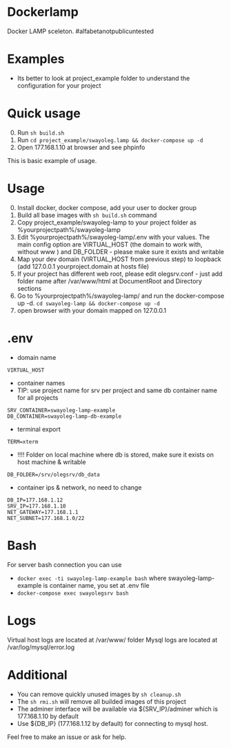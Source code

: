 # Dockerlamp
Docker LAMP sceleton. #alfabetanotpublicuntested


# Examples
- Its better to look at project_example folder to understand the configuration for your project

# Quick usage

0. Run `sh build.sh`
1. Run `cd project_example/swayoleg.lamp && docker-compose up -d`
2. Open 177.168.1.10 at browser and see phpinfo

This is basic example of usage.

# Usage

0. Install docker, docker compose, add your user to docker group
1. Build all base images with `sh build.sh` command
2. Copy project_example/swayoleg-lamp to your project folder as %yourprojectpath%/swayoleg-lamp
3. Edit %yourprojectpath%/swayoleg-lamp/.env with your values. The main config option are VIRTUAL_HOST (the domain to work with, without www ) and DB_FOLDER - please make sure it exists and writable
4. Map your dev domain (VIRTUAL_HOST from previous step) to loopback (add 127.0.0.1 yourproject.domain at hosts file)
5. If your project has different web root, please edit olegsrv.conf - just add folder name after /var/www/html at DocumentRoot and Directory sections
6. Go to %yourprojectpath%/swayoleg-lamp/ and run the docker-compose up -d. `cd swayoleg-lamp && docker-compose up -d`
7. open browser with your domain mapped on 127.0.0.1


# .env

- domain name

`VIRTUAL_HOST`


- container names 
- TIP: use project name for srv per project and same db container name for all projects

`SRV_CONTAINER=swayoleg-lamp-example`\
`DB_CONTAINER=swayoleg-lamp-db-example`


- terminal export

`TERM=xterm`

- !!!! Folder on local machine where db is stored, make sure it exists on host machine & writable

`DB_FOLDER=/srv/olegsrv/db_data`

- container ips & network, no need to change

`DB_IP=177.168.1.12`\
`SRV_IP=177.168.1.10`\
`NET_GATEWAY=177.168.1.1`\
`NET_SUBNET=177.168.1.0/22`

# Bash

For server bash connection you can use 

- `docker exec -ti swayoleg-lamp-example bash` where swayoleg-lamp-example is container name, you set at .env file
- `docker-compose exec swayolegsrv bash`

# Logs

Virtual host logs are located at /var/www/ folder
Mysql logs are located at /var/log/mysql/error.log

# Additional

- You can remove quickly unused images by `sh cleanup.sh`
- The `sh rmi.sh` will remove all builded images of this project
- The adminer interface will be available via ${SRV_IP}/adminer which is 
177.168.1.10 by default
- Use ${DB_IP} (177.168.1.12 by default) for connecting to mysql host.

Feel free to make an issue or ask for help.